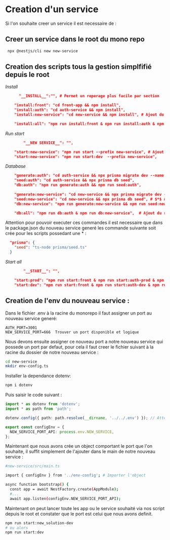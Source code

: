 # Creation d'un service

Si l'on souhaite creer un service il est necessaire de :

## Creer un service dans le root du mono repo
```bash
 npx @nestjs/cli new new-service
```

## Creation des scripts tous la gestion simplfifié depuis le root 

*Install*
```json
      "__INSTALL__":"", # Permet un reperage plus facile par section

    "install:front": "cd front-app && npm install",
    "install:auth": "cd auth-service && npm install",
    "install:new-service": "cd new-service && npm install", # Ajout du script installation depuis le root

    "install:all": "npm run install:front & npm run install:auth & npm run install:new-service", # Ajout script install all 
```

*Run start*
```json
        "__NEW SERVICE__": "",

    "start:new-service": "npm run start --prefix new-service", # Ajout des script start dev et prod
    "start:new-service": "npm run start:dev  --prefix new-service",

```

*Database*
```json
    "generate:auth": "cd auth-service && npx prisma migrate dev --name \"Setup auth db\"",
    "seed:auth": "cd auth-service && npx prisma db seed",
    "db:auth": "npm run generate:auth && npm run seed:auth",
    
    "generate:new-service": "cd new-service && npx prisma migrate dev --name \"Setup new-service db\"", # Ajout script de migration
    "seed:new-service": "cd new-service && npx prisma db seed", # $*$ Ajout commande seed du service 
    "db:new-service": "npm run generate:new-service && npm run seed:new-service", # Script de la generation du service

    "db:all": "npm run db:auth & npm run db:new-service",  # Ajout du run global du serice crée
```

Attention pour pouvoir executer ces commandes il est necessaire que dans le package.json du nouveau service generé les commande suivante soit crée pour les scripts possedant une $*$ :
```json
  "prisma": {
    "seed": "ts-node prisma/seed.ts"
  }
```

*Start all*
```json
        "__START__": "",

    "start:prod": "npm run start:front & npm run start:auth-prod & npm run start:new-service", # Ajout de la nouvelle commande de notre nouveau service pour la prod et dev
    "start:dev": "npm run start:front & npm run start:auth-dev & npm run start:new-service"
```


## Creation de l'env du nouveau service :

Dans le fichier .env à la racine du monorepo il faut assigner un port au nouveau service generé:

```env
AUTH_PORT=3001
NEW_SERVICE_PORT=666  Trouver un port disponible et logique 
```

Nous devons ensuite assigner ce nouveau port a notre nouveau service qui possede un port par defaut, pour cela il faut creer le fichier suivant à la racine du dossier de notre nouveau service :
```bash
cd new-service
mkdir env-config.ts
```

Installer la dependance dotenv:
```bash
npm i dotenv
```

Puis saisir le code suivant : 
```ts
import * as dotenv from 'dotenv';
import * as path from 'path';

dotenv.config({ path: path.resolve(__dirname, '../../.env') }); // Attention à l'import, pour ce project celui ci est correct

export const configEnv = {
  NEW_SERVICE_PORT_API: process.env.NEW_SERVICE,
};
```

Maintenant que nous avons crée un object comportant le port que l'on souhaite, il suffit simplement de l'ajouter dans le main de notre nouveau service  :
```bash
#new-service/src/main.ts

import { configEnv } from '../env-config'; # Importer l'object

async function bootstrap() {
  const app = await NestFactory.create(AppModule);
  #...
  await app.listen(configEnv.NEW_SERVICE_PORT_API);
```

Maintenant on peut lancer toute les app ou le service souhaité via nos script depuis le root et constater que le port est celui que nous avons definit.

```bash
npm run start:new_solution-dev
# ou alors 
npm run start:dev
```
